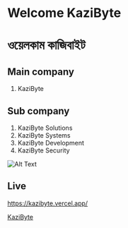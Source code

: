 # Welcome KaziByte
# ওয়েলকাম কাজিবাইট


## Main company

1) KaziByte

## Sub company

1) KaziByte Solutions
2) KaziByte Systems
3) KaziByte Development
4) KaziByte Security




![Alt Text](../kazibyte/public/images/kazibyte-planing_v01.png)


## Live

 https://kazibyte.vercel.app/

 [KaziByte](https://kazibyte.vercel.app/)